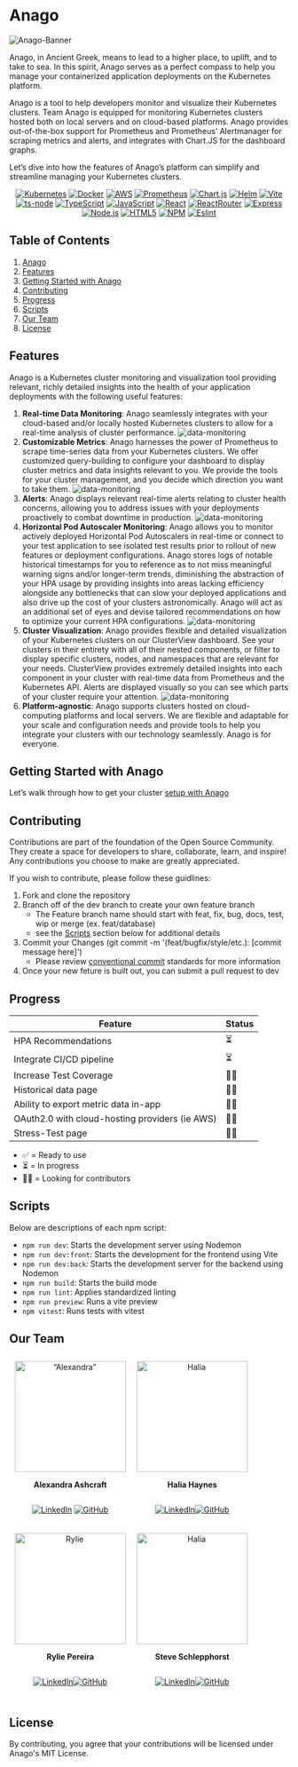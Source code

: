 # Anago

![Anago-Banner](client/assets/images/abg3.png)

Anago, in Ancient Greek, means to lead to a higher place, to uplift, and to take to sea. In this spirit, Anago serves as a perfect compass to help you manage your containerized application deployments on the Kubernetes platform.

Anago is a tool to help developers monitor and visualize their Kubernetes clusters. Team Anago is equipped for monitoring Kubernetes clusters hosted both on local servers and on cloud-based platforms. Anago provides out-of-the-box support for Prometheus and Prometheus’ Alertmanager for scraping metrics and alerts, and integrates with Chart.JS for the dashboard graphs.

Let’s dive into how the features of Anago’s platform can simplify and streamline managing your Kubernetes clusters.

<div style="text-align: center;">

[![Kubernetes](https://img.shields.io/badge/kubernetes-326ce5.svg?&style=for-the-badge&logo=kubernetes&logoColor=white)](https://kubernetes.io/) [![Docker](https://img.shields.io/badge/Docker-2CA5E0?style=for-the-badge&logo=docker&logoColor=white)](https://www.docker.com/) [![AWS](https://img.shields.io/badge/Amazon_AWS-FF9900?style=for-the-badge&logo=amazonaws&logoColor=white)](https://aws.amazon.com/) [![Prometheus](https://img.shields.io/badge/Prometheus-000000?style=for-the-badge&logo=prometheus&labelColor=000000)](https://prometheus.io/) [![Chart.js](https://img.shields.io/badge/Chart%20js-FF6384?style=for-the-badge&logo=chartdotjs&logoColor=white)](https://www.chartjs.org/) [![Helm](https://img.shields.io/badge/Helm-0F1689?style=for-the-badge&logo=Helm&labelColor=0F1689)](https://helm.sh/) [![Vite](https://img.shields.io/badge/Vite-B73BFE?style=for-the-badge&logo=vite&logoColor=FFD62E)](https://vitejs.dev/) [![ts-node](https://img.shields.io/badge/ts--node-3178C6?style=for-the-badge&logo=ts-node&logoColor=white)](https://www.npmjs.com/package/ts-node) [![TypeScript](https://img.shields.io/badge/TypeScript-007ACC?style=for-the-badge&logo=typescript&logoColor=white)](https://www.typescriptlang.org/) [![JavaScript](https://img.shields.io/badge/JavaScript-323330?style=for-the-badge&logo=javascript&logoColor=F7DF1E)](https://developer.mozilla.org/en-US/docs/Web/JavaScript) [![React](https://img.shields.io/badge/React-20232A?style=for-the-badge&logo=react&logoColor=61DAFB)](https://react.dev/) [![ReactRouter](https://img.shields.io/badge/React_Router-CA4245?style=for-the-badge&logo=react-router&logoColor=white)](https://reactrouter.com/en/main) [![Express](https://img.shields.io/badge/Express%20js-000000?style=for-the-badge&logo=express&logoColor=white)](https://expressjs.com/) [![Node.js](https://img.shields.io/badge/Node%20js-339933?style=for-the-badge&logo=nodedotjs&logoColor=white)](https://nodejs.org/en) [![HTML5](https://img.shields.io/badge/HTML5-E34F26?style=for-the-badge&logo=html5&logoColor=white)](https://developer.mozilla.org/en-US/docs/Glossary/HTML5) [![NPM](https://img.shields.io/badge/npm-CB3837?style=for-the-badge&logo=npm&logoColor=white)](https://www.npmjs.com/) [![Eslint](https://img.shields.io/badge/ESLint-4B3263?style=for-the-badge&logo=eslint&logoColor=white)](https://eslint.org/)

</div>

## Table of Contents

1. [Anago](#Anago)
2. [Features](#features)
3. [Getting Started with Anago](#Getting-Started-with-Anago)
4. [Contributing](#Contributing)
5. [Progress](#Progress)
6. [Scripts](#Scripts)
7. [Our Team](#our-team)
8. [License](#license)

## Features

Anago is a Kubernetes cluster monitoring and visualization tool providing relevant, richly detailed insights into the health of your application deployments with the following useful features:

1. **Real-time Data Monitoring**: Anago seamlessly integrates with your cloud-based and/or locally hosted Kubernetes clusters to allow for a real-time analysis of cluster performance.
![data-monitoring](/client/assets/gifs/MonitorVid.gif)
2. **Customizable Metrics**: Anago harnesses the power of Prometheus to scrape time-series data from your Kubernetes clusters. We offer customized query-building to configure your dashboard to display cluster metrics and data insights relevant to you. We provide the tools for your cluster management, and you decide which direction you want to take them.
![data-monitoring](/client/assets/gifs/AddMetric.gif)
3. **Alerts**: Anago displays relevant real-time alerts relating to cluster health concerns, allowing you to address issues with your deployments proactively to combat downtime in production.
![data-monitoring](/client/assets/gifs/AlertVid.gif)
4. **Horizontal Pod Autoscaler Monitoring**: Anago allows you to monitor actively deployed Horizontal Pod Autoscalers in real-time or connect to your test application to see isolated test results prior to rollout of new features or deployment configurations. Anago stores logs of notable historical timestamps for you to reference as to not miss meaningful warning signs and/or longer-term trends, diminishing the abstraction of your HPA usage by providing insights into areas lacking efficiency alongside any bottlenecks that can slow your deployed applications and also drive up the cost of your clusters astronomically. Anago will act as an additional set of eyes and devise tailored recommendations on how to optimize your current HPA configurations.
![data-monitoring](/client/assets/gifs/HPAVid.gif)
5. **Cluster Visualization**: Anago provides flexible and detailed visualization of your Kubernetes clusters on our ClusterView dashboard. See your clusters in their entirety with all of their nested components, or filter to display specific clusters, nodes, and namespaces that are relevant for your needs. ClusterView provides extremely detailed insights into each component in your cluster with real-time data from Prometheus and the Kubernetes API. Alerts are displayed visually so you can see which parts of your cluster require your attention.
![data-monitoring](/client/assets/gifs/ClusterVid.gif)
6. **Platform-agnostic**: Anago supports clusters hosted on cloud-computing platforms and local servers. We are flexible and adaptable for your scale and configuration needs and provide tools to help you integrate your clusters with our technology seamlessly. Anago is for everyone.

## Getting Started with Anago

Let’s walk through how to get your cluster [setup with Anago](/SetupREADME.md)

## Contributing

Contributions are part of the foundation of the Open Source Community. They create a space for developers to share, collaborate, learn, and inspire! Any contributions you choose to make are greatly appreciated.

If you wish to contribute, please follow these guidlines:

1. Fork and clone the repository
2. Branch off of the dev branch to create your own feature branch
   - The Feature branch name should start with feat, fix, bug, docs, test, wip or merge (ex. feat/database)
   - see the [Scripts](##Scripts) section below for additional details
3. Commit your Changes (git commit -m '(feat/bugfix/style/etc.): [commit message here]')
   - Please review [conventional commit](https://www.conventionalcommits.org/en/v1.0.0/) standards for more information
4. Once your new feture is built out, you can submit a pull request to dev

## Progress

| Feature                                        | Status |
| ---------------------------------------------- | ------ |
| HPA Recommendations                            | ⏳     |
| Integrate CI/CD pipeline                       | ⏳     |
| Increase Test Coverage                         | 🙏🏻     |
| Historical data page                           | 🙏🏻     |
| Ability to export metric data in-app           | 🙏🏻     |
| OAuth2.0 with cloud-hosting providers (ie AWS) | 🙏🏻     |
| Stress-Test page                               | 🙏🏻     |

- ✅ = Ready to use
- ⏳ = In progress
- 🙏🏻 = Looking for contributors

## Scripts

Below are descriptions of each npm script:

- `npm run dev`: Starts the development server using Nodemon
- `npm run dev:front`: Starts the development for the frontend using Vite
- `npm run dev:back`: Starts the development server for the backend using Nodemon
- `npm run build`: Starts the build mode
- `npm run lint`: Applies standardized linting
- `npm run preview`: Runs a vite preview
- `npm vitest`: Runs tests with vitest

## Our Team

<div style="text-align: center; display: flex; flex-direction: row; flex-wrap: wrap; width: 100% align-items: center">

<div style="display: flex; flex-direction: column; align-items: center; padding: 10px">

<img src="client/assets/Anago-Members/alexandra.png" alt= “Alexandra” height="200px">

**Alexandra Ashcraft**

[![LinkedIn](https://ssl.gstatic.com/atari/images/sociallinks/linkedin_white_28dp.png)](https://www.linkedin.com/in/alexandra-ashcraft1) [![GitHub](https://ssl.gstatic.com/atari/images/sociallinks/github_white_28dp.png)](https://github.com/AlexandraAshcraft)

</div>

<div style="display: flex; flex-direction: column; align-items: center; padding: 10px">

<img src="client/assets/Anago-Members/halia2.jpg" alt= "Halia" height="200px">

**Halia Haynes**

[![LinkedIn](https://ssl.gstatic.com/atari/images/sociallinks/linkedin_white_28dp.png)](https://www.linkedin.com/in/haliahaynes/)[![GitHub](https://ssl.gstatic.com/atari/images/sociallinks/github_white_28dp.png)](https://github.com/hhaynes4)

</div>

<div style="display: flex; flex-direction: column; align-items: center; padding: 10px">

<img src="client/assets/Anago-Members/Rylie.jpg" alt= "Rylie" height="200px">

**Rylie Pereira**

[![LinkedIn](https://ssl.gstatic.com/atari/images/sociallinks/linkedin_white_28dp.png)](https://www.linkedin.com/in/rylie-pereira-524711225/)[![GitHub](https://ssl.gstatic.com/atari/images/sociallinks/github_white_28dp.png)](https://github.com/ryliep)

</div>

<div style="display: flex; flex-direction: column; align-items: center; padding: 10px">

<img src="client/assets/Anago-Members/Steve.jpeg" alt= "Halia" height="200px">

**Steve Schlepphorst**

[![LinkedIn](https://ssl.gstatic.com/atari/images/sociallinks/linkedin_white_28dp.png)](https://www.linkedin.com/in/schlepphorst/)[![GitHub](https://ssl.gstatic.com/atari/images/sociallinks/github_white_28dp.png)](https://github.com/schlepphorst)

</div>
</div>

## License

By contributing, you agree that your contributions will be licensed under Anago's MIT License.
